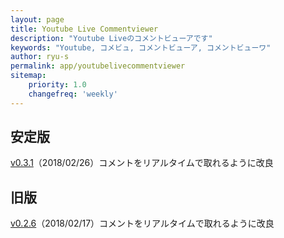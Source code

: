 ```yaml
---
layout: page
title: Youtube Live Commentviewer
description: "Youtube Liveのコメントビューアです"
keywords: "Youtube, コメビュ, コメントビューア, コメントビューワ"
author: ryu-s
permalink: app/youtubelivecommentviewer
sitemap:
    priority: 1.0
    changefreq: 'weekly'	
---
```


## 安定版
[v0.3.1](http://int-main.net/app/YoutubeLiveCommentViewer_v0.3.1.zip)（2018/02/26）コメントをリアルタイムで取れるように改良  
  
## 旧版
[v0.2.6](http://int-main.net/app/YoutubeLiveCommentViewer_v0.2.6.zip)（2018/02/17）コメントをリアルタイムで取れるように改良  

<!--## アルファ版
[v0.3.0](http://int-main.net/app/alpha/YoutubeLiveCommentViewer_v0.3.0.zip)（2018/02/25） 内部を全面的に書き換えた  -->
